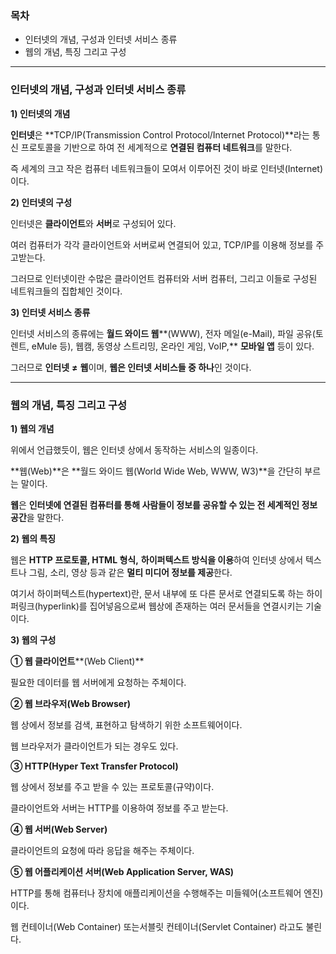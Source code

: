 ### **목차**


-   인터넷의 개념, 구성과 인터넷 서비스 종류
-   웹의 개념, 특징 그리고 구성

---
### **인터넷의 개념, 구성과 인터넷 서비스 종류**




**1) 인터넷의 개념**

**인터넷**은 **TCP/IP(Transmission Control Protocol/Internet Protocol)**라는 통신 프로토콜을 기반으로 하여 전 세계적으로 **연결된 컴퓨터 네트워크**를 말한다.

즉 세계의 크고 작은 컴퓨터 네트워크들이 모여서 이루어진 것이 바로 인터넷(Internet) 이다.

**2) 인터넷의 구성**

인터넷은 **클라이언트**와 **서버**로 구성되어 있다.

여러 컴퓨터가 각각 클라이언트와 서버로써 연결되어 있고, TCP/IP를 이용해 정보를 주고받는다.

그러므로 인터넷이란 수많은 클라이언트 컴퓨터와 서버 컴퓨터, 그리고 이들로 구성된 네트워크들의 집합체인 것이다.

**3) 인터넷 서비스 종류**

인터넷 서비스의 종류에는 **월드 와이드 웹****(WWW), 전자 메일(e-Mail), 파일 공유(토렌트, eMule 등), 웹캠, 동영상 스트리밍, 온라인 게임, VoIP,** **모바일 앱** 등이 있다.

그러므로 **인터넷** **≠** **웹**이며, **웹은 인터넷 서비스들 중 하나**인 것이다.

---
### **웹의 개념, 특징 그리고 구성**


**1) 웹의 개념**

위에서 언급했듯이, 웹은 인터넷 상에서 동작하는 서비스의 일종이다.

**웹(Web)**은 **월드 와이드 웹(World Wide Web, WWW, W3)**을 간단히 부르는 말이다.

**웹**은 **인터넷에 연결된 컴퓨터를 통해 사람들이 정보를 공유할 수 있는 전 세계적인 정보 공간**을 말한다.

**2) 웹의 특징**

웹은 **HTTP 프로토콜, HTML 형식,** **하이퍼텍스트 방식을 이용**하여 인터넷 상에서 텍스트나 그림, 소리, 영상 등과 같은 **멀티 미디어 정보를 제공**한다.

여기서 하이퍼텍스트(hypertext)란, 문서 내부에 또 다른 문서로 연결되도록 하는 하이퍼링크(hyperlink)를 집어넣음으로써 웹상에 존재하는 여러 문서들을 연결시키는 기술이다.

**3) 웹의 구성**

**① 웹 클라이언트****(Web Client)**

필요한 데이터를 웹 서버에게 요청하는 주체이다.

**② 웹 브라우저(Web Browser)**

웹 상에서 정보를 검색, 표현하고 탐색하기 위한 소프트웨어이다.

웹 브라우저가 클라이언트가 되는 경우도 있다.

**③ HTTP(Hyper Text Transfer Protocol)**

웹 상에서 정보를 주고 받을 수 있는 프로토콜(규약)이다.

클라이언트와 서버는 HTTP를 이용하여 정보를 주고 받는다.

**④ 웹 서버(Web Server)**

클라이언트의 요청에 따라 응답을 해주는 주체이다.

**⑤ 웹 어플리케이션 서버(Web Application Server, WAS)**

HTTP를 통해 컴퓨터나 장치에 애플리케이션을 수행해주는 미들웨어(소프트웨어 엔진)이다.

웹 컨테이너(Web Container) 또는서블릿 컨테이너(Servlet Container) 라고도 불린다.

